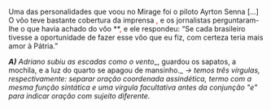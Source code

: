 
Uma das personalidades que voou no Mirage foi o piloto Ayrton Senna [...] O vôo teve bastante cobertura da imprensa <span style="color:#ff0000">,</span> e os jornalistas perguntaram-lhe o que havia achado do vôo **<span style="color:#ff0000">,</span> e ele respondeu: “Se cada brasileiro tivesse a oportunidade de fazer esse vôo que eu fiz, com certeza teria mais amor à Pátria.”

**_A)_** _Adriano subiu as escadas como o vento__, guardou os sapatos, a mochila, e a luz do quarto se apagou de mansinho._ _→ temos três vírgulas, respectivamente: separar oração coordenada assindética, termo com a mesma função sintática e uma vírgula facultativa antes da conjunção "e" para indicar oração com sujeito diferente._

